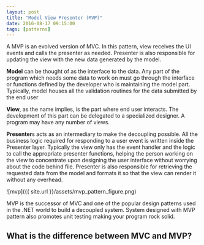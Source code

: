 ```yaml
---
layout: post
title: "Model View Presenter (MVP)"
date: 2016-08-17 09:15:00
tags: [patterns]
---
```

A MVP is an evolved version of MVC. In this pattern, view receives the UI events and calls the presenter as needed. Presenter is also responsible for updating the view with the new data generated by the model.


**Model** can be thought of as the interface to the data. Any part of the program which needs some data to work on must go through the interface or functions defined by the developer who is maintaining the model part. Typically, model houses all the validation routines for the data submitted by the end user


**View**, as the name implies, is the part where end user interacts. The development of this part can be delegated to a specialized designer. A program may have any number of views.


**Presenter**s acts as an intermediary to make the decoupling possible. All the business logic required for responding to a user event is written inside the Presenter layer. Typically the view only has the event handler and the logic to call the appropriate presenter functions, helping the person working on the view to concentrate upon designing the user interface without worrying about the code behind file. Presenter is also responsible for retrieving the requested data from the model and formats it so that the view can render it without any overhead.

![mvp]({{ site.url }}/assets/mvp_pattern_figure.png)


MVP is the successor of MVC and one of the popular design patterns used in the .NET world to build a decoupled system. System designed with MVP pattern also promotes unit testing making your program rock solid.

## What is the difference between MVC and MVP?